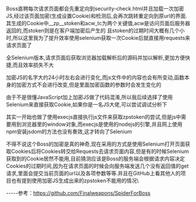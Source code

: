 Boss直聘每次请求页面都会先重定向到security-check.html并且加载一次加密JS,经过该页面加密(生成设置Cookie)和检测后,会再次跳转重定向到原url的界面.其生成的Cookie中__zp__stoken和acw_tc为两个关键值,acw是访问页面后服务器返回的,而stoken则是在客户端加密后产生的 且stoken的过期时间大概有几个小时,所以这里我为了提升效率使用selenium获取一次Cookie后就直接用requests来请求页面了

全Selenium版本,请求页面后获取浏览器加载解析后的源码并加以解析,更加方便快捷,而且效率损失不大

加密JS的名字大约24小时左右会进行变化,而js文件中的内容也会有所变动,函数本身的加密方式不会进行改变,但是里面加密函数的参数时会发生变化的

由于不是很懂JavaScript加上加密JS做了代码混淆,所以我后续选择了使用Selenium来直接获取Cookie,如果你是一名JS大佬,可以尝试调试分析下

其实一开始也做了使用execjs直接执行js文件来获取zpstoken的尝试,但是js中需要用到浏览器里的window对象,而execjs是使用的nodejs的引擎,并且网上使用npm安装jsdom的方法也没有奏效,这才转向了Selenium

不得不说这个Boss的加密是真的神奇,现在采用的方式是使用Selenium打开页面获取Cookies后将Cookies转交给Requests去请求页面内容,但是有的时候Selenium获取到的Cookie居然不能用,目前猜测应该是Boss的服务端会根据请求内容决定Cookies的过期时间,因为在请求页面的时候会向服务端发送几个没有返回值的get请求,里面会提交当前页面的url以及各项参数等等.并且在GitHub上看其他人的项目也有提到使用加密JS生成出来的zpstoken不能用的情况\

  -----参考：https://github.com/Finalweapons/SpiderForBoss
